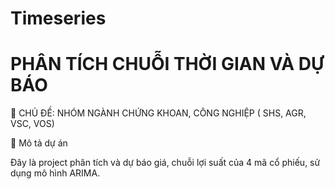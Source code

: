 # Timeseries
#  PHÂN TÍCH CHUỖI THỜI GIAN VÀ DỰ BÁO
🎯 CHỦ ĐỀ: NHÓM NGÀNH CHỨNG KHOAN, CÔNG NGHIỆP ( SHS, AGR, VSC, VOS)

📄 Mô tả dự án

Đây là project phân tích và dự báo giá, chuỗi lợi suất của 4 mã cổ phiếu, sử dụng mô hình ARIMA.
